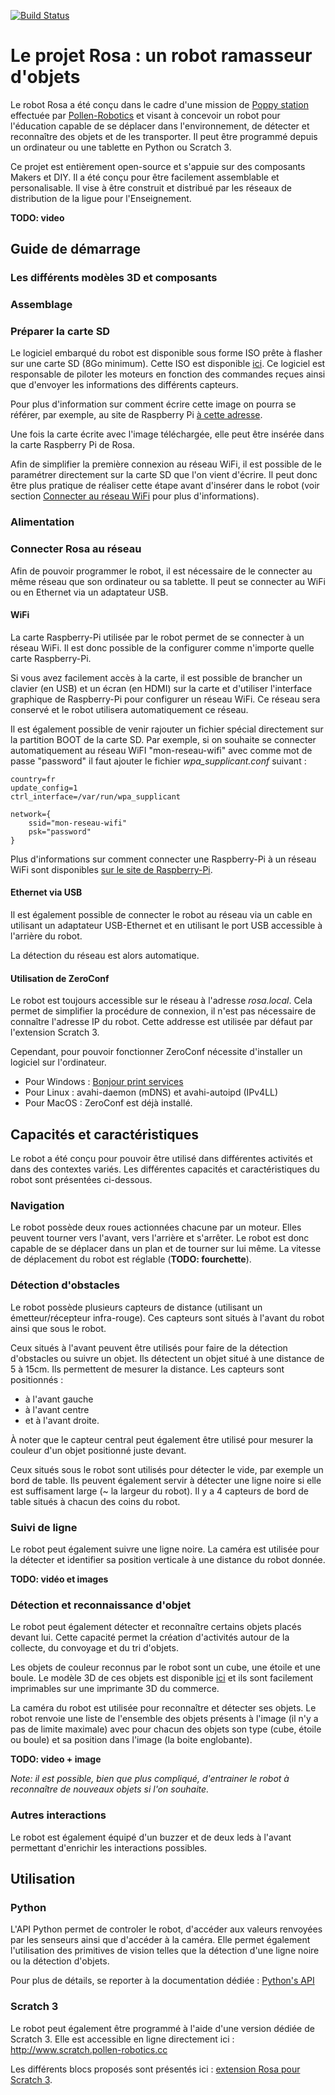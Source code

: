 [![Build Status](https://travis-ci.org/pollen-robotics/rosa.svg?branch=master)](https://travis-ci.org/pollen-robotics/rosa)

# Le projet Rosa : un robot ramasseur d'objets

Le robot Rosa a été conçu dans le cadre d'une mission de [Poppy station](https://www.poppystation.org) effectuée par [Pollen-Robotics](https://www.pollen-robotics.com) et visant à concevoir un robot pour l'éducation capable de se déplacer dans l'environnement, de détecter et reconnaître des objets et de les transporter. Il peut être programmé depuis un ordinateur ou une tablette en Python ou Scratch 3.

Ce projet est entièrement open-source et s'appuie sur des composants Makers et DIY. Il a été conçu pour être facilement assemblable et personalisable. Il vise à être construit et distribué par les réseaux de distribution de la ligue pour l'Enseignement.

**TODO: video**

## Guide de démarrage

### Les différents modèles 3D et composants
### Assemblage

### Préparer la carte SD

Le logiciel embarqué du robot est disponible sous forme ISO prête à flasher sur une carte SD (8Go minimum). Cette ISO est disponible [ici](TODO). Ce logiciel est responsable de piloter les moteurs en fonction des commandes reçues ainsi que d'envoyer les informations des différents capteurs.

Pour plus d'information sur comment écrire cette image on pourra se référer, par exemple, au site de Raspberry Pi [à cette adresse](https://www.raspberrypi.org/documentation/installation/installing-images/README.md).

Une fois la carte écrite avec l'image téléchargée, elle peut être insérée dans la carte Raspberry Pi de Rosa.

Afin de simplifier la première connexion au réseau WiFi, il est possible de le paramétrer directement sur la carte SD que l'on vient d'écrire. Il peut donc être plus pratique de réaliser cette étape avant d'insérer dans le robot (voir section [Connecter au réseau WiFi](#wifi) pour plus d'informations).

### Alimentation

### Connecter Rosa au réseau

Afin de pouvoir programmer le robot, il est nécessaire de le connecter au même réseau que son ordinateur ou sa tablette. Il peut se connecter au WiFi ou en Ethernet via un adaptateur USB.

#### WiFi

La carte Raspberry-Pi utilisée par le robot permet de se connecter à un réseau WiFi. Il est donc possible de la configurer comme n'importe quelle carte Raspberry-Pi.

Si vous avez facilement accès à la carte, il est possible de brancher un clavier (en USB) et un écran (en HDMI) sur la carte et d'utiliser l'interface graphique de Raspberry-Pi pour configurer un réseau WiFi. Ce réseau sera conservé et le robot utilisera automatiquement ce réseau.

Il est également possible de venir rajouter un fichier spécial directement sur la partition BOOT de la carte SD. Par exemple, si on souhaite se connecter automatiquement au réseau WiFI "mon-reseau-wifi" avec comme mot de passe "password" il faut ajouter le fichier *wpa_supplicant.conf* suivant :

```
country=fr
update_config=1
ctrl_interface=/var/run/wpa_supplicant

network={
    ssid="mon-reseau-wifi"
    psk="password"
}
```

Plus d'informations sur comment connecter une Raspberry-Pi à un réseau WiFi sont disponibles [sur le site de Raspberry-Pi](https://www.raspberrypi.org/documentation/configuration/wireless/).

#### Ethernet via USB

Il est également possible de connecter le robot au réseau via un cable en utilisant un adaptateur USB-Ethernet et en utilisant le port USB accessible à l'arrière du robot.

La détection du réseau est alors automatique.

#### Utilisation de ZeroConf

Le robot est toujours accessible sur le réseau à l'adresse *rosa.local*. Cela permet de simplifier la procédure de connexion, il n'est pas nécessaire de connaître l'adresse IP du robot. Cette addresse est utilisée par défaut par l'extension Scratch 3.

Cependant, pour pouvoir fonctionner ZeroConf nécessite d'installer un logiciel sur l'ordinateur.

- Pour Windows : [Bonjour print services](https://support.apple.com/kb/DL999)
- Pour Linux : avahi-daemon (mDNS) et avahi-autoipd (IPv4LL)
- Pour MacOS : ZeroConf est déjà installé.

## Capacités et caractéristiques

Le robot a été conçu pour pouvoir être utilisé dans différentes activités et dans des contextes variés. Les différentes capacités et caractéristiques du robot sont présentées ci-dessous.

### Navigation

Le robot possède deux roues actionnées chacune par un moteur. Elles peuvent tourner vers l'avant, vers l'arrière et s'arrêter. Le robot est donc capable de se déplacer dans un plan et de tourner sur lui même. La vitesse de déplacement du robot est réglable (**TODO: fourchette**).

### Détection d'obstacles

Le robot possède plusieurs capteurs de distance (utilisant un émetteur/récepteur infra-rouge). Ces capteurs sont situés à l'avant du robot ainsi que sous le robot.

Ceux situés à l'avant peuvent être utilisés pour faire de la détection d'obstacles ou suivre un objet. Ils détectent un objet situé à une distance de 5 à 15cm. Ils permettent de mesurer la distance. Les capteurs sont positionnés :

- à l'avant gauche
- à l'avant centre
- et à l'avant droite.

À noter que le capteur central peut également être utilisé pour mesurer la couleur d'un objet positionné juste devant.

Ceux situés sous le robot sont utilisés pour détecter le vide, par exemple un bord de table. Ils peuvent également servir à détecter une ligne noire si elle est suffisament large (~ la largeur du robot). Il y a 4 capteurs de bord de table situés à chacun des coins du robot.

### Suivi de ligne

Le robot peut également suivre une ligne noire. La caméra est utilisée pour la détecter et identifier sa position verticale à une distance du robot donnée.

**TODO: vidéo et images**

### Détection et reconnaissance d'objet

Le robot peut également détecter et reconnaître certains objets placés devant lui. Cette capacité permet la création d'activités autour de la collecte, du convoyage et du tri d'objets.

Les objets de couleur reconnus par le robot sont un cube, une étoile et une boule. Le modèle 3D de ces objets est disponible [ici](**TODO**) et ils sont facilement imprimables sur une imprimante 3D du commerce.

La caméra du robot est utilisée pour reconnaître et détecter ses objets. Le robot renvoie une liste de l'ensemble des objets présents à l'image (il n'y a pas de limite maximale) avec pour chacun des objets son type (cube, étoile ou boule) et sa position dans l'image (la boite englobante).

**TODO: video + image**

*Note: il est possible, bien que plus compliqué, d'entrainer le robot à reconnaître de nouveaux objets si l'on souhaite.*

### Autres interactions

Le robot est également équipé d'un buzzer et de deux leds à l'avant permettant d'enrichir les interactions possibles.

## Utilisation

### Python

L'API Python permet de controler le robot, d'accéder aux valeurs renvoyées par les senseurs ainsi que d'accéder à la caméra. Elle permet également l'utilisation des primitives de vision telles que la détection d'une ligne noire ou la détection d'objets.

Pour plus de détails, se reporter à la documentation dédiée : [Python's API](./api/python/readme.md)

### Scratch 3

Le robot peut également être programmé à l'aide d'une version dédiée de Scratch 3. Elle est accessible en ligne directement ici : http://www.scratch.pollen-robotics.cc

Les différents blocs proposés sont présentés ici : [extension Rosa pour Scratch 3](./api/scratch/readme.md).
